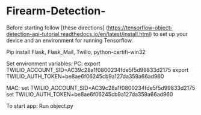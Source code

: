 # Firearm-Detection-

Before starting follow [these directions] (https://tensorflow-object-detection-api-tutorial.readthedocs.io/en/latest/install.html)  to set up your device and an environment for running Tensorflow. 

Pip install Flask, Flask_Mail, Twilio, python-certifi-win32

Set environment variables:
  PC: 
    export TWILIO_ACCOUNT_SID=AC39c28a1f0800234fde5f5d99833d2175
    export TWILIO_AUTH_TOKEN=be8ae6f06245cb9a127da359a66ad960
  
  MAC:
    set TWILIO_ACCOUNT_SID=AC39c28a1f0800234fde5f5d99833d2175
    set TWILIO_AUTH_TOKEN=be8ae6f06245cb9a127da359a66ad960

To start app:
  Run object.py
